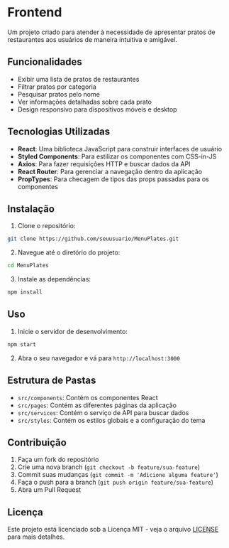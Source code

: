 # Frontend

Um projeto criado para atender à necessidade de apresentar pratos de restaurantes aos usuários de maneira intuitiva e amigável.

## Funcionalidades

- Exibir uma lista de pratos de restaurantes
- Filtrar pratos por categoria
- Pesquisar pratos pelo nome
- Ver informações detalhadas sobre cada prato
- Design responsivo para dispositivos móveis e desktop

## Tecnologias Utilizadas

- **React**: Uma biblioteca JavaScript para construir interfaces de usuário
- **Styled Components**: Para estilizar os componentes com CSS-in-JS
- **Axios**: Para fazer requisições HTTP e buscar dados da API
- **React Router**: Para gerenciar a navegação dentro da aplicação
- **PropTypes**: Para checagem de tipos das props passadas para os componentes

## Instalação

1. Clone o repositório:
  ```bash
  git clone https://github.com/seuusuario/MenuPlates.git
  ```
2. Navegue até o diretório do projeto:
  ```bash
  cd MenuPlates
  ```
3. Instale as dependências:
  ```bash
  npm install
  ```

## Uso

1. Inicie o servidor de desenvolvimento:
  ```bash
  npm start
  ```
2. Abra o seu navegador e vá para `http://localhost:3000`

## Estrutura de Pastas

- `src/components`: Contém os componentes React
- `src/pages`: Contém as diferentes páginas da aplicação
- `src/services`: Contém o serviço de API para buscar dados
- `src/styles`: Contém os estilos globais e a configuração do tema

## Contribuição

1. Faça um fork do repositório
2. Crie uma nova branch (`git checkout -b feature/sua-feature`)
3. Commit suas mudanças (`git commit -m 'Adicione alguma feature'`)
4. Faça o push para a branch (`git push origin feature/sua-feature`)
5. Abra um Pull Request

## Licença

Este projeto está licenciado sob a Licença MIT - veja o arquivo [LICENSE](LICENSE) para mais detalhes.